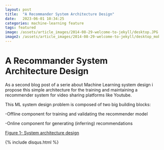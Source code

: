 ```yaml
---
layout: post
title:  "A Recommander System Architecture Design"
date:   2023-06-01 10:34:25
categories: machine-learning feature
tags: featured
image: /assets/article_images/2014-08-29-welcome-to-jekyll/desktop.JPG
image2: /assets/article_images/2014-08-29-welcome-to-jekyll/desktop_mobile.jpeg
---
```

# **A Recommander System Architecture Design**

As a second blog post of a serie about Machine Learning system design i propose this simple architecture for the training and maintaining a recommender system for video sharing platforms like Youtube.

This ML system design problem is composed of two big building blocks: 

-Offline component for training and validating the recommender model

-Online component for generating (inferring) recommendations

[Figure 1- System architecture design](/assets/article_images/rec_sys_simple_design/sysdiag.png)


{% include disqus.html %}



